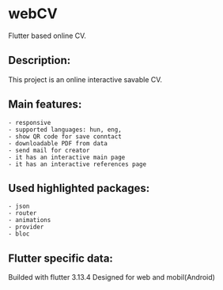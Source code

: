 # webCV

Flutter based online CV.

## Description:

This project is an online interactive savable CV.

## Main features:
    - responsive
    - supported languages: hun, eng,
    - show QR code for save conntact
    - downloadable PDF from data
    - send mail for creator
    - it has an interactive main page
    - it has an interactive references page  

## Used highlighted packages:
    - json
    - router
    - animations
    - provider
    - bloc

## Flutter specific data:

Builded with flutter 3.13.4
Designed for web and mobil(Android)
